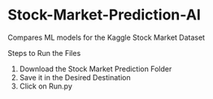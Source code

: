 # Stock-Market-Prediction-AI
Compares ML models for the Kaggle Stock Market Dataset


Steps to Run the Files 

1. Download the Stock Market Prediction Folder
2. Save it in the Desired Destination
3. Click on Run.py
   
